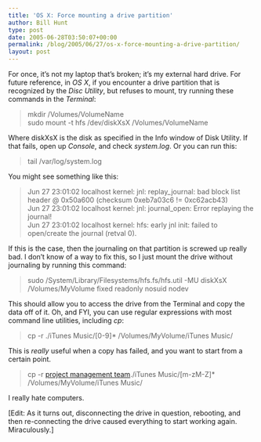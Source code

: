 ```yaml
---
title: 'OS X: Force mounting a drive partition'
author: Bill Hunt
type: post
date: 2005-06-28T03:50:07+00:00
permalink: /blog/2005/06/27/os-x-force-mounting-a-drive-partition/
layout: post
---
```

For once, it’s not my laptop that’s broken; it’s my external hard drive. For future reference, in <em class="tech">OS X</em>, if you encounter a drive partition that is recognized by the <em class="tech">Disc Utility</em>, but refuses to mount, try running these commands in the <em class="tech">Terminal</em>:

<blockquote class="tech">
  <p>
    mkdir /Volumes/VolumeName<br /> sudo mount -t hfs /dev/diskXsX /Volumes/VolumeName
  </p>
</blockquote>

Where diskXsX is the disk as specified in the Info window of Disk Utility. If that fails, open up <em class="tech">Console</em>, and check <em class="tech">system.log</em>. Or you can run this:

<blockquote class="tech">
  <p>
    tail /var/log/system.log
  </p>
</blockquote>

You might see something like this:

<blockquote class="tech">
  <p>
    Jun 27 23:01:02 localhost kernel: jnl: replay_journal: bad block list header @ 0x50a600 (checksum 0xeb7a03c6 != 0xc62acb43)<br /> Jun 27 23:01:02 localhost kernel: jnl: journal_open: Error replaying the journal!<br /> Jun 27 23:01:02 localhost kernel: hfs: early jnl init: failed to open/create the journal (retval 0).
  </p>
</blockquote>

If this is the case, then the journaling on that partition is screwed up really bad. I don’t know of a way to fix this, so I just mount the drive without journaling by running this command:

<blockquote class="tech">
  <p>
    sudo /System/Library/Filesystems/hfs.fs/hfs.util -MU diskXsX /Volumes/MyVolume fixed readonly nosuid nodev
  </p>
</blockquote>

This should allow you to access the drive from the Terminal and copy the data off of it. Oh, and FYI, you can use regular expressions with most command line utilities, including <em class="tech">cp</em>:

<blockquote class="tech">
  <p>
    cp -r ./iTunes Music/[0-9]* /Volumes/MyVolume/iTunes Music/
  </p>
</blockquote>

This is _really_ useful when a copy has failed, and you want to start from a certain point.

<blockquote class="tech">
  <p>
    cp -r <a href="http://biturlz.com/YHz4yDE">project management team</a>./iTunes Music/[m-zM-Z]* /Volumes/MyVolume/iTunes Music/
  </p>
</blockquote>

I really hate computers.

[Edit: As it turns out, disconnecting the drive in question, rebooting, and then re-connecting the drive caused everything to start working again. Miraculously.]